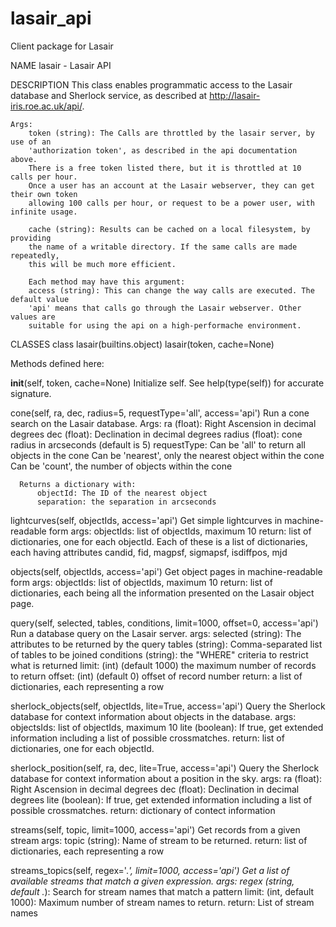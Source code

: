 # lasair_api
Client package for Lasair

NAME
    lasair - Lasair API

DESCRIPTION
    This class enables programmatic access to the Lasair database and Sherlock service, 
    as described at http://lasair-iris.roe.ac.uk/api/.
    
    Args:
        token (string): The Calls are throttled by the lasair server, by use of an 
        'authorization token', as described in the api documentation above. 
        There is a free token listed there, but it is throttled at 10 calls per hour. 
        Once a user has an account at the Lasair webserver, they can get their own token
        allowing 100 calls per hour, or request to be a power user, with infinite usage.
    
        cache (string): Results can be cached on a local filesystem, by providing 
        the name of a writable directory. If the same calls are made repeatedly, 
        this will be much more efficient.
    
        Each method may have this argument:
        access (string): This can change the way calls are executed. The default value 
        'api' means that calls go through the Lasair webserver. Other values are 
        suitable for using the api on a high-performache environment.

CLASSES
    class lasair(builtins.object)
  lasair(token, cache=None)
  
  Methods defined here:
  
  __init__(self, token, cache=None)
      Initialize self.  See help(type(self)) for accurate signature.
  
  cone(self, ra, dec, radius=5, requestType='all', access='api')
      Run a cone search on the Lasair database.
      Args:
          ra (float): Right Ascension in decimal degrees
          dec (float): Declination in decimal degrees
          radius (float): cone radius in arcseconds (default is 5)
          requestType: Can be 'all' to return all objects in the cone
              Can be 'nearest', only the nearest object within the cone
              Can be 'count', the number of objects within the cone
      
      Returns a dictionary with:
          objectId: The ID of the nearest object
          separation: the separation in arcseconds
  
  lightcurves(self, objectIds, access='api')
      Get simple lightcurves in machine-readable form
      args:
          objectIds: list of objectIds, maximum 10
      return:
          list of dictionaries, one for each objectId. Each of these
          is a list of dictionaries, each having attributes
          candid, fid, magpsf, sigmapsf, isdiffpos, mjd
  
  objects(self, objectIds, access='api')
      Get object pages in machine-readable form
      args:
          objectIds: list of objectIds, maximum 10
      return:
          list of dictionaries, each being all the information presented
          on the Lasair object page.
  
  query(self, selected, tables, conditions, limit=1000, offset=0, access='api')
      Run a database query on the Lasair server.
      args: 
          selected (string): The attributes to be returned by the query
          tables (string): Comma-separated list of tables to be joined
          conditions (string): the "WHERE" criteria to restrict what is returned
          limit: (int) (default 1000) the maximum number of records to return
          offset: (int) (default 0) offset of record number
      return:
          a list of dictionaries, each representing a row
  
  sherlock_objects(self, objectIds, lite=True, access='api')
      Query the Sherlock database for context information about objects
          in the database.
      args:
          objectsIds: list of objectIds, maximum 10
          lite (boolean): If true, get extended information including a 
              list of possible crossmatches.
      return:
          list of dictionaries, one for each objectId.
  
  sherlock_position(self, ra, dec, lite=True, access='api')
      Query the Sherlock database for context information about a position
          in the sky.
      args:
          ra (float): Right Ascension in decimal degrees
          dec (float): Declination in decimal degrees
          lite (boolean): If true, get extended information including a 
              list of possible crossmatches.
      return:
          dictionary of contect information
  
  streams(self, topic, limit=1000, access='api')
      Get records from a given stream
      args:
          topic (string): Name of stream to be returned.
      return:
          list of dictionaries, each representing a row
  
  streams_topics(self, regex='.*', limit=1000, access='api')
      Get a list of available streams that match a given expression.
      args:
          regex (string, default .*): Search for stream names that match a pattern
          limit: (int, default 1000): Maximum number of stream names to return.
      return:
          List of stream names
  
